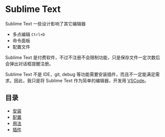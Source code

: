 # Sublime Text

Sublime Text 一些设计影响了其它编辑器

- 多点编辑 `Ctrl+D`
- 命令面板
- 配置文件

Sublime Text 是付费软件，不过不注册不会限制功能，只是保存文件一定次数后会弹出对话框提醒注册。

Sublime Text 不是 IDE，git, debug 等功能需要安装插件，而且不一定能满足需求。因此，我只是将 Sublime Text 作为简单的编辑器，开发用 [VSCode](../vscode/index.md)。

## 目录

- [安装](install.md)
- [配置](config.md)
- [用法](usage.md)
- [插件](plugin.md)
